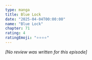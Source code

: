 ```yaml
---
type: manga
title: Blue Lock
date: "2025-04-04T00:00:00"
name: "Blue Lock"
chapter: 71
rating: 4
ratingEmoji: "⭐️⭐️⭐️⭐️"
---
```


_[No review was written for this episode]_